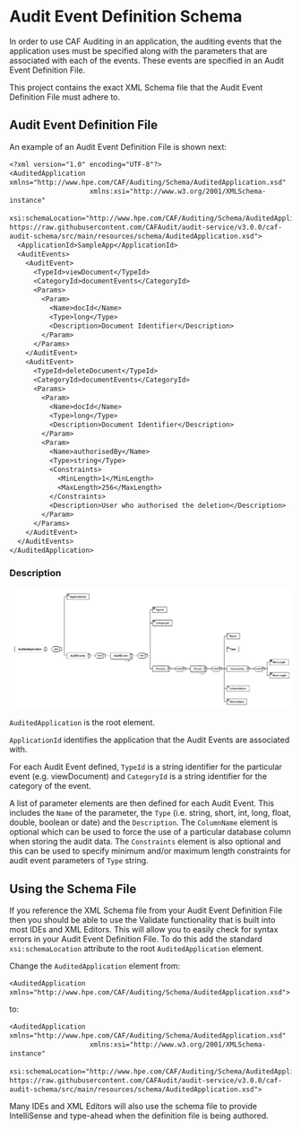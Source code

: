 # Audit Event Definition Schema

In order to use CAF Auditing in an application, the auditing events that the application uses must be specified along with the parameters that are associated with each of the events. These events are specified in an Audit Event Definition File. 

This project contains the exact XML Schema file that the Audit Event Definition File must adhere to.

## Audit Event Definition File

An example of an Audit Event Definition File is shown next:

	<?xml version="1.0" encoding="UTF-8"?>
	<AuditedApplication xmlns="http://www.hpe.com/CAF/Auditing/Schema/AuditedApplication.xsd"
	                    xmlns:xsi="http://www.w3.org/2001/XMLSchema-instance"
	                    xsi:schemaLocation="http://www.hpe.com/CAF/Auditing/Schema/AuditedApplication.xsd https://raw.githubusercontent.com/CAFAudit/audit-service/v3.0.0/caf-audit-schema/src/main/resources/schema/AuditedApplication.xsd">
	  <ApplicationId>SampleApp</ApplicationId>
	  <AuditEvents>
	    <AuditEvent>
	      <TypeId>viewDocument</TypeId>
	      <CategoryId>documentEvents</CategoryId>
	      <Params>
	        <Param>
	          <Name>docId</Name>
	          <Type>long</Type>
	          <Description>Document Identifier</Description>
	        </Param>
	      </Params>
	    </AuditEvent>
	    <AuditEvent>
	      <TypeId>deleteDocument</TypeId>
	      <CategoryId>documentEvents</CategoryId>
	      <Params>
	        <Param>
	          <Name>docId</Name>
	          <Type>long</Type>
	          <Description>Document Identifier</Description>
	        </Param>
	        <Param>
	          <Name>authorisedBy</Name>
	          <Type>string</Type>
			  <Constraints>
				<MinLength>1</MinLength>
				<MaxLength>256</MaxLength>
			  </Constraints>
	          <Description>User who authorised the deletion</Description>
	        </Param>
	      </Params>
	    </AuditEvent>
	  </AuditEvents>
	</AuditedApplication>

### Description

![Description](images/audit-event-definition-file-desc.png)

`AuditedApplication` is the root element.

`ApplicationId` identifies the application that the Audit Events are associated with.

For each Audit Event defined, `TypeId` is a string identifier for the particular event (e.g. viewDocument) and 
`CategoryId` is a string identifier for the category of the event.

A list of parameter elements are then defined for each Audit Event. This includes the `Name` of the parameter, the `Type` (i.e. string, short, int, long, float, double, boolean or date) and the `Description`. The `ColumnName` element is optional which can be used to force the use of a particular database column when storing the audit data. The `Constraints` element is also optional and this can be used to specify minimum and/or maximum length constraints for audit event parameters of `Type` string. 

## Using the Schema File

If you reference the XML Schema file from your Audit Event Definition File then you should be able to use the Validate functionality that is built into most IDEs and XML Editors. This will allow you to easily check for syntax errors in your Audit Event Definition File. To do this add the standard `xsi:schemaLocation` attribute to the root `AuditedApplication` element.

Change the `AuditedApplication` element from:

	<AuditedApplication xmlns="http://www.hpe.com/CAF/Auditing/Schema/AuditedApplication.xsd">

to:

	<AuditedApplication xmlns="http://www.hpe.com/CAF/Auditing/Schema/AuditedApplication.xsd"
	                    xmlns:xsi="http://www.w3.org/2001/XMLSchema-instance"
	                    xsi:schemaLocation="http://www.hpe.com/CAF/Auditing/Schema/AuditedApplication.xsd https://raw.githubusercontent.com/CAFAudit/audit-service/v3.0.0/caf-audit-schema/src/main/resources/schema/AuditedApplication.xsd">

Many IDEs and XML Editors will also use the schema file to provide IntelliSense and type-ahead when the definition file is being authored.
